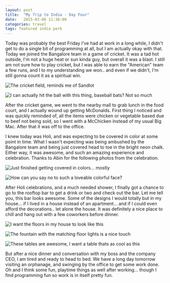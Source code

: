 ```yaml
---
layout: post
title:  "My Trip to India - Day Four"
date:   2015-03-06 11:36:00
categories: travel
tags: featured india perk
---
```

Today was probably the best Friday I've had at work in a long while, I didn't get to do a single bit of programming at all, but I am actually okay with that. Today we joined the Bangalore team in a game of cricket. It was a tad hot outside, I'm not a huge heat or sun kinda guy, but overall it was a blast. I still am not sure how to play cricket, but I was able to earn the "American" team a few runs, and I to my understanding we won.. and even if we didn't, I'm still gonna count it as a spiritual win.

![The cricket field, reminds me of Sandlot](/assets/article_images/2015-03-06-my-trip-to-india-day-four/cricket_field.jpg)

![I can actually hit the ball with this thing, baseball bats? Not so much](/assets/article_images/2015-03-06-my-trip-to-india-day-four/me_with_cricket_bat.jpg)

After the cricket game, we went to the nearby mall to grab lunch in the food court, and I actually wound up getting McDonalds. First thing I noticed and was quickly reminded of, all the items were chicken or vegetable based due to beef not being sold, so I went with a McChicken instead of my usual Big Mac. After that it was off to the office.

I knew today was Holi, and was expecting to be covered in color at some point in time. What I wasn't expecting was being ambushed by the Bangalore team and being just covered head to toe in the bright neon chalk. Either way, it was awesome, and such an amazing experience and celebration. Thanks to Abin for the following photos from the celebration.

![Just finished getting covered in colors... mostly](/assets/article_images/2015-03-06-my-trip-to-india-day-four/holi_color_1.jpg)

![How can you say no to such a loveable colorful face?](/assets/article_images/2015-03-06-my-trip-to-india-day-four/holi_color_2.jpg)

After Holi celebrations, and a much needed shower, I finally got a chance to go to the rooftop bar to get a drink or two and check out the bar. Let me tell you, this bar looks awesome. Some of the designs I would totally but in my house... if I lived in a house instead of an apartment... and if I could even afford the decorations.. let alone the house. It was definitely a nice place to chill and hang out with a few coworkers before dinner. 

![I want the floors in my house to look like this](/assets/article_images/2015-03-06-my-trip-to-india-day-four/bar_walkway.jpg)

![The fountain with the matching floor lights is a nice touch](/assets/article_images/2015-03-06-my-trip-to-india-day-four/bar_fountain.jpg)

![These tables are awesome, I want a table thats as cool as this](/assets/article_images/2015-03-06-my-trip-to-india-day-four/bar_tables.jpg)

But after a nice dinner and conversation with my boss and the company CEO, I am tired and ready to head to bed. We have a long day tomorrow visiting an orphanage, and swinging by the office to get some work done. Oh and I think some fun, playtime things as well after working... though I find programming fun so work is in itself pretty fun.